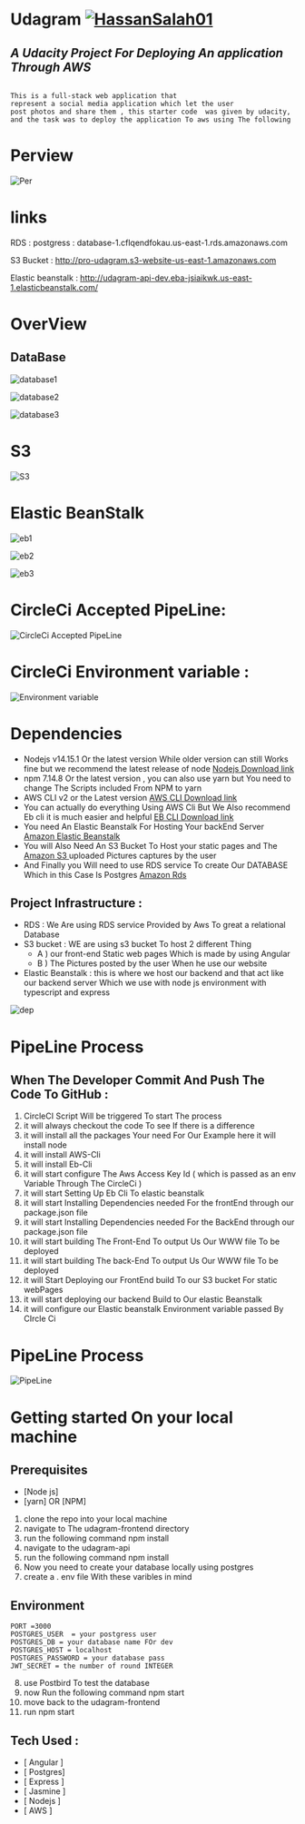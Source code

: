 

# Udagram   [![HassanSalah01](https://circleci.com/gh/HassanSalah01/udagram.svg?style=svg)](https://app.circleci.com/pipelines/github/HassanSalah01/udagram/29/workflows/db289618-ddcb-426b-b979-54049af4f74c/jobs/31)

## _A Udacity Project For Deploying An application Through AWS_


```

This is a full-stack web application that   
represent a social media application which let the user
post photos and share them , this starter code  was given by udacity,
and the task was to deploy the application To aws using The following

```

# Perview

![Per](./Resources/liveperview.jpg)

# links 

RDS : postgress :  database-1.cflqendfokau.us-east-1.rds.amazonaws.com

S3 Bucket : http://pro-udagram.s3-website-us-east-1.amazonaws.com

Elastic beanstalk : http://udagram-api-dev.eba-jsiaikwk.us-east-1.elasticbeanstalk.com/


# OverView 

## DataBase 

![database1](./Resources/database2.jpg)


![database2](./Resources/database1.jpg)

![database3](./Resources/db3.jpg)




# S3

![S3](./Resources/s3bucket.jpg)

# Elastic BeanStalk


![eb1](./Resources/eb1.jpg)

![eb2](./Resources/eb2.jpg)

![eb3](./Resources/eb3.jpg)



# CircleCi Accepted PipeLine:
![CircleCi Accepted PipeLine](./Resources/circleci_pass_test.jpg)



# CircleCi Environment variable :
![Environment variable](./Resources/CircleCi_env_var2.jpg)


# Dependencies

* Nodejs v14.15.1 Or the latest version While older version can still Works fine but we recommend the latest release of node 
[Nodejs Download link ](https://nodejs.org/en/download/)
* npm 7.14.8 Or the latest version , you can also use yarn but You need to change The Scripts included From  NPM to yarn 
* AWS CLI v2 or the Latest version 
[AWS CLI Download link ](https://docs.aws.amazon.com/cli/latest/userguide/getting-started-install.html)  
* You can actually do everything Using AWS Cli But We Also recommend Eb cli it is much easier and helpful [EB CLI Download link ](https://docs.aws.amazon.com/elasticbeanstalk/latest/dg/eb-cli3-install.html)  
* You need An Elastic Beanstalk For Hosting Your backEnd Server 
[Amazon Elastic Beanstalk ](https://aws.amazon.com/elasticbeanstalk/)  
 * You will Also Need An S3 Bucket To Host your static pages and The 
 [Amazon S3 ](https://aws.amazon.com/s3/) uploaded Pictures captures by the user 
* And Finally you Will need to use RDS service To create Our DATABASE Which in this Case Is Postgres
[Amazon Rds](https://aws.amazon.com/rds/)  


## Project Infrastructure :

- RDS : We Are using RDS service Provided by Aws To great a relational Database 
- S3 bucket : WE are using s3 bucket To host 2 different Thing 
	* A ) our front-end Static web pages Which is made by using Angular 
	* B ) The Pictures posted by the user When he use our website
- Elastic Beanstalk : this is where we host our backend and that act like our backend server 
Which we use with node js environment with typescript and express


![dep](./Resources/InfraStructure_description.jpg)


# PipeLine Process 
## When The Developer Commit And Push The Code To GitHub :

1. CircleCI Script Will be triggered To start The process 
2. it will always checkout the code To see If there is a difference 
3. it will install all the packages Your need For Our Example here it will install node 
4. it will install AWS-Cli 
5. it will install Eb-Cli 
6. it will start configure The Aws Access Key Id ( which is passed as an env Variable Through The CircleCi ) 
7. it will start Setting Up Eb Cli To elastic beanstalk 
8. it will start Installing Dependencies needed For the frontEnd through our package.json file 
9. it will start Installing Dependencies needed For the BackEnd through our package.json file 
10. it will start building The Front-End To output Us Our WWW file To be deployed 
11. it will start building The back-End To output Us Our WWW file To be deployed 
12. it will Start Deploying our FrontEnd build To our S3 bucket For static webPages
13. it will start deploying our backend Build to Our elastic Beanstalk 
14. it will configure our Elastic beanstalk Environment variable passed By CIrcle Ci

# PipeLine Process
![PipeLine](./Resources/pipeline.jpg)

# Getting started On your local machine 

## Prerequisites
- [Node js]
- [yarn] OR [NPM] 

 1. clone the repo into your local machine 
 2. navigate to The udagram-frontend directory 
 3. run the following command npm install 
 4. navigate to the udagram-api 
 5. run the following command npm install 
 6. Now you need to create your database locally using postgres
 7. create a . env file With these varibles in mind 
 ## Environment
    PORT =3000
    POSTGRES_USER  = your postgress user 
    POSTGRES_DB = your database name FOr dev
    POSTGRES_HOST = localhost
    POSTGRES_PASSWORD = your database pass
    JWT_SECRET = the number of round INTEGER  
8. use Postbird To test the database 
9. now Run the following command npm start 
10. move back to the udagram-frontend 
11. run npm start


## Tech Used :
- [ Angular ]
- [ Postgres]
- [ Express ]  
- [ Jasmine ] 
- [ Nodejs ] 
- [ AWS ] 
